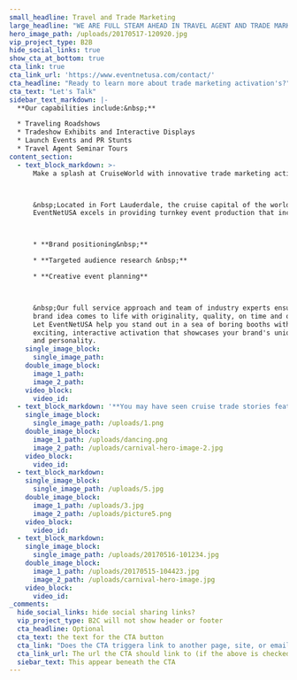 ```yaml
---
small_headline: Travel and Trade Marketing
large_headline: "WE ARE FULL STEAM AHEAD IN TRAVEL AGENT AND TRADE MARKETING ACTIVATION'S"
hero_image_path: /uploads/20170517-120920.jpg
vip_project_type: B2B
hide_social_links: true
show_cta_at_bottom: true
cta_link: true
cta_link_url: 'https://www.eventnetusa.com/contact/'
cta_headline: "Ready to learn more about trade marketing activation's?"
cta_text: "Let's Talk"
sidebar_text_markdown: |-
  **Our capabilities include:&nbsp;**

  * Traveling Roadshows
  * Tradeshow Exhibits and Interactive Displays
  * Launch Events and PR Stunts
  * Travel Agent Seminar Tours
content_section:
  - text_block_markdown: >-
      Make a splash at CruiseWorld with innovative trade marketing activation's!



      &nbsp;Located in Fort Lauderdale, the cruise capital of the world,
      EventNetUSA excels in providing turnkey event production that includes:



      * **Brand positioning&nbsp;**

      * **Targeted audience research &nbsp;**

      * **Creative event planning**



      &nbsp;Our full service approach and team of industry experts ensure every
      brand idea comes to life with originality, quality, on time and on budget.
      Let EventNetUSA help you stand out in a sea of boring booths with an
      exciting, interactive activation that showcases your brand's unique style
      and personality.
    single_image_block:
      single_image_path:
    double_image_block:
      image_1_path:
      image_2_path:
    video_block:
      video_id:
  - text_block_markdown: '**You may have seen cruise trade stories featuring our recent work for Carnival, including the first ever [AgentPalooza Tour](https://www.eventnetusa.com/work/carnival-cruise-line-agentpalooza/) and exciting displays at cruise trade events such as CLIA Cruise360.&nbsp;**'
    single_image_block:
      single_image_path: /uploads/1.png
    double_image_block:
      image_1_path: /uploads/dancing.png
      image_2_path: /uploads/carnival-hero-image-2.jpg
    video_block:
      video_id:
  - text_block_markdown:
    single_image_block:
      single_image_path: /uploads/5.jpg
    double_image_block:
      image_1_path: /uploads/3.jpg
      image_2_path: /uploads/picture5.png
    video_block:
      video_id:
  - text_block_markdown:
    single_image_block:
      single_image_path: /uploads/20170516-101234.jpg
    double_image_block:
      image_1_path: /uploads/20170515-104423.jpg
      image_2_path: /uploads/carnival-hero-image.jpg
    video_block:
      video_id:
_comments:
  hide_social_links: hide social sharing links?
  vip_project_type: B2C will not show header or footer
  cta_headline: Optional
  cta_text: the text for the CTA button
  cta_link: "Does the CTA triggera link to another page, site, or email? (note: use 'mailto:info@eventnetusa.com' format for an email address)"
  cta_link_url: The url the CTA should link to (if the above is checked)
  siebar_text: This appear beneath the CTA
---
```

